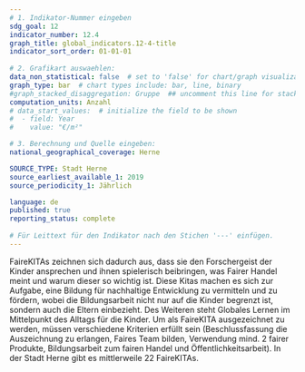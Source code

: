 ```yaml
---
# 1. Indikator-Nummer eingeben 
sdg_goal: 12
indicator_number: 12.4
graph_title: global_indicators.12-4-title
indicator_sort_order: 01-01-01
 
# 2. Grafikart auswaehlen: 
data_non_statistical: false  # set to 'false' for chart/graph visualization 
graph_type: bar  # chart types include: bar, line, binary 
#graph_stacked_disaggregation: Gruppe  ## uncomment this line for stacked bars. eplace 'Geschlecht' with the field of aggregation. 
computation_units: Anzahl
# data_start_values:  # initialize the field to be shown  
#  - field: Year
#    value: "€/m²"

# 3. Berechnung und Quelle eingeben: 
national_geographical_coverage: Herne

SOURCE_TYPE: Stadt Herne
source_earliest_available_1: 2019
source_periodicity_1: Jährlich

language: de   
published: true 
reporting_status: complete
 
# Für Leittext für den Indikator nach den Stichen '---' einfügen. 
---
```

FaireKITAs zeichnen sich dadurch aus, dass sie den Forschergeist der Kinder ansprechen und ihnen spielerisch beibringen, was Fairer Handel meint und warum dieser so wichtig ist. Diese Kitas machen es sich zur Aufgabe, eine Bildung für nachhaltige Entwicklung zu vermitteln und zu fördern, wobei die Bildungsarbeit nicht nur auf die Kinder begrenzt ist, sondern auch die Eltern einbezieht. Des Weiteren steht Globales Lernen im Mittelpunkt des Alltags für die Kinder. Um als FaireKITA ausgezeichnet zu werden, müssen verschiedene Kriterien erfüllt sein (Beschlussfassung die Auszeichnung zu erlangen, Faires Team bilden, Verwendung mind. 2 fairer Produkte, Bildungsarbeit zum fairen Handel und Öffentlichkeitsarbeit). In der Stadt Herne gibt es mittlerweile 22 FaireKITAs. <br>
